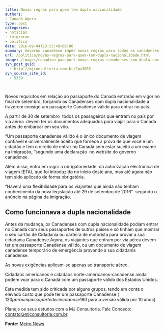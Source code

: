 ```yaml
---
title: Novas regras para quem tem dupla nacionalidade
authors:
- Canadá Agora
type: post
categories:
- noticias
- imigracao
- politica
date: 2016-09-04T13:53:49+00:00
summary: Governo canadense impõe novas regras para todos os canadenses que possuem dupla nacionalidade a partir de Setembro de 2016
url: /politica/novas-regras-para-quem-tem-dupla-nacionalidade.html
image: /images/canadian-passport-novas-regras-canadenses-com-dupla-nacionalidade.png
syn_post_guid:
  - http://mjconsultoria.com.br/?p=3088
syn_source_site_id:
  - 5339

---
```

Novos requisitos em relação ao passaporte do Canadá entrarão em vigor no final de setembro, forçando os Canadenses com dupla nacionalidade a trazerem consigo um passaporte Canadense válido para entrar no país.

A partir de 30 de setembro  todos os passageiros que entram no país por via aérea  devem ter os documentos adequados para viajar para o Canadá antes de embarcar em seu vôo.

“Um passaporte canadense válido é o único documento de viagem confiável e universalmente aceito que fornece a prova de que você é um cidadão e tem o direito de entrar no Canadá sem estar sujeito a um exame na imigração, “segundo uma declaração  no website do governo canadense.

Além disso, entra em vigor a obrigatoriedade  da autorização electrónica de viagem (ETA), que foi introduzido no início deste ano, mas até agora não tem sido aplicado de forma obrigatória.

“Haverá uma flexibilidade para os viajantes que ainda não tenham conhecimento da nova legislação até 29 de setembro de 2016”  segundo o anúncio na página da imigração.

## Como funcionava a dupla nacionalidade

Antes da mudança, os Canadenses com dupla nacionalidade podiam entrar no Canadá com seus passaportes de outros países e só tinham que mostrar o seu cartão de Cidadania ou carteira de motorista para provar a sua cidadania Canadense.Agora, os viajantes que entram por via aérea devem ter um passaporte Canadense válido, ou um documento de viagem canadense temporário de emergência provando a sua cidadania canadense.

As novas exigências aplicam-se apenas ao transporte aéreo.

Cidadãos americanos e cidadãos norte-americanos-canadense ainda podem voar para o Canadá com um passaporte válido dos Estados Unidos.

Esta medida tem sido criticada por alguns grupos, tendo em conta o elevado custo que pode ter um passaporte Canadense ( $120 para um passaporte de cinco anos e  $160 para a versão válida por 10 anos).

Planeje os seus estudos com a MJ Consultoria. Fale Conosco: contato@mjconsultoria.com.br

**Fonte:** <a href="http://www.metronews.ca/news/canada/2016/08/18/passport-dual-citizens-air-travel.html" target="_blank">Metro News</a>